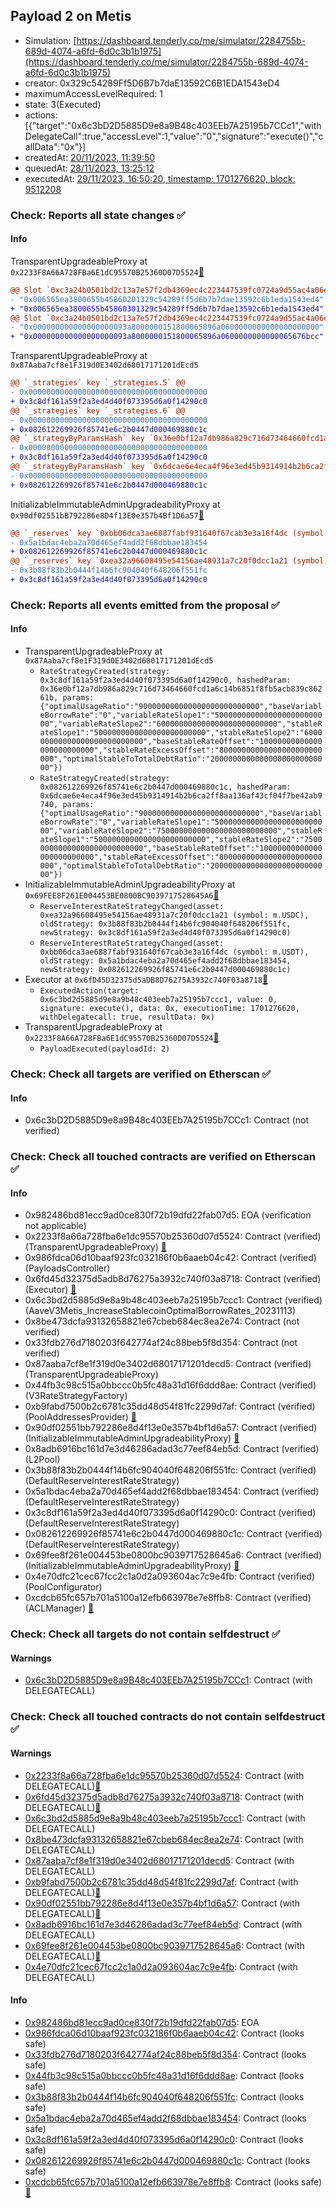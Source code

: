 ## Payload 2 on Metis

- Simulation: [https://dashboard.tenderly.co/me/simulator/2284755b-689d-4074-a6fd-6d0c3b1b1975](https://dashboard.tenderly.co/me/simulator/2284755b-689d-4074-a6fd-6d0c3b1b1975)
- creator: 0x329c54289Ff5D6B7b7daE13592C6B1EDA1543eD4
- maximumAccessLevelRequired: 1
- state: 3(Executed)
- actions: [{"target":"0x6c3bD2D5885D9e8a9B48c403EEb7A25195b7CCc1","withDelegateCall":true,"accessLevel":1,"value":"0","signature":"execute()","callData":"0x"}]
- createdAt: [20/11/2023, 11:39:50](https://explorer.metis.io/tx/0x9fd1137ed487c83c724549c5a3ad75d546655a2ec5213ef96904f1e77839e3b7)
- queuedAt: [28/11/2023, 13:25:12](https://explorer.metis.io/tx/0xa85160d0e086dbfc8827c91287596fa4c25a5a49939cc5b2a4dae777a541e236)
- executedAt: [29/11/2023, 16:50:20, timestamp: 1701276620, block: 9512208](https://explorer.metis.io/tx/0x6e877002f893a86d6b23722b6534f6f51fdbd9ee049c109578cc21e4ddbcd666)

### Check: Reports all state changes :white_check_mark:

#### Info


TransparentUpgradeableProxy at `0x2233F8A66A728FBa6E1dC95570B25360D07D5524`[:ghost:](https://github.com/bgd-labs/aave-address-book "GovernanceV3Metis.PAYLOADS_CONTROLLER")
```diff
@@ Slot `0xc3a24b0501bd2c13a7e57f2db4369ec4c223447539fc0724a9d55ac4a06ebd4d` @@
- "0x006565ea3800655b45860201329c54289ff5d6b7b7dae13592c6b1eda1543ed4"
+ "0x006565ea3800655b45860301329c54289ff5d6b7b7dae13592c6b1eda1543ed4"
@@ Slot `0xc3a24b0501bd2c13a7e57f2db4369ec4c223447539fc0724a9d55ac4a06ebd4e` @@
- "0x000000000000000000093a8000000151800065896a0600000000000000000000"
+ "0x000000000000000000093a8000000151800065896a0600000000000065676bcc"
```

TransparentUpgradeableProxy at `0x87Aaba7cf8e1F319d0E3402d68017171201dEcd5`
```diff
@@ `_strategies` key `_strategies.5` @@
- 0x0000000000000000000000000000000000000000
+ 0x3c8df161a59f2a3ed4d40f073395d6a0f14290c0
@@ `_strategies` key `_strategies.6` @@
- 0x0000000000000000000000000000000000000000
+ 0x082612269926f85741e6c2b0447d000469880c1c
@@ `_strategyByParamsHash` key `0x36e0bf12a7db986a829c716d73464660fcd1a6c14b6851f8fb5acb839c86261b` @@
- 0x0000000000000000000000000000000000000000
+ 0x3c8df161a59f2a3ed4d40f073395d6a0f14290c0
@@ `_strategyByParamsHash` key `0x6dcae6e4eca4f96e3ed45b9314914b2b6ca2ff8aa136af43cf04f7be42ab9740` @@
- 0x0000000000000000000000000000000000000000
+ 0x082612269926f85741e6c2b0447d000469880c1c
```

InitializableImmutableAdminUpgradeabilityProxy at `0x90df02551bB792286e8D4f13E0e357b4Bf1D6a57`[:ghost:](https://github.com/bgd-labs/aave-address-book "AaveV3Metis.POOL")
```diff
@@ `_reserves` key `0xbb06dca3ae6887fabf931640f67cab3e3a16f4dc (symbol: m.USDT).interestRateStrategyAddress` @@
- 0x5a1bdac4eba2a70d465ef4add2f68dbbae183454
+ 0x082612269926f85741e6c2b0447d000469880c1c
@@ `_reserves` key `0xea32a96608495e54156ae48931a7c20f0dcc1a21 (symbol: m.USDC).interestRateStrategyAddress` @@
- 0x3b88f83b2b0444f14b6fc904040f648206f551fc
+ 0x3c8df161a59f2a3ed4d40f073395d6a0f14290c0
```


### Check: Reports all events emitted from the proposal :white_check_mark:

#### Info

- TransparentUpgradeableProxy at `0x87Aaba7cf8e1F319d0E3402d68017171201dEcd5`
  - `RateStrategyCreated(strategy: 0x3c8df161a59f2a3ed4d40f073395d6a0f14290c0, hashedParam: 0x36e0bf12a7db986a829c716d73464660fcd1a6c14b6851f8fb5acb839c86261b, params: {"optimalUsageRatio":"900000000000000000000000000","baseVariableBorrowRate":"0","variableRateSlope1":"50000000000000000000000000","variableRateSlope2":"600000000000000000000000000","stableRateSlope1":"5000000000000000000000000","stableRateSlope2":"600000000000000000000000000","baseStableRateOffset":"10000000000000000000000000","stableRateExcessOffset":"80000000000000000000000000","optimalStableToTotalDebtRatio":"200000000000000000000000000"})`
  - `RateStrategyCreated(strategy: 0x082612269926f85741e6c2b0447d000469880c1c, hashedParam: 0x6dcae6e4eca4f96e3ed45b9314914b2b6ca2ff8aa136af43cf04f7be42ab9740, params: {"optimalUsageRatio":"900000000000000000000000000","baseVariableBorrowRate":"0","variableRateSlope1":"50000000000000000000000000","variableRateSlope2":"750000000000000000000000000","stableRateSlope1":"5000000000000000000000000","stableRateSlope2":"750000000000000000000000000","baseStableRateOffset":"10000000000000000000000000","stableRateExcessOffset":"80000000000000000000000000","optimalStableToTotalDebtRatio":"200000000000000000000000000"})`
- InitializableImmutableAdminUpgradeabilityProxy at `0x69FEE8F261E004453BE0800BC9039717528645A6`[:ghost:](https://github.com/bgd-labs/aave-address-book "AaveV3Metis.POOL_CONFIGURATOR")
  - `ReserveInterestRateStrategyChanged(asset: 0xea32a96608495e54156ae48931a7c20f0dcc1a21 (symbol: m.USDC), oldStrategy: 0x3b88f83b2b0444f14b6fc904040f648206f551fc, newStrategy: 0x3c8df161a59f2a3ed4d40f073395d6a0f14290c0)`
  - `ReserveInterestRateStrategyChanged(asset: 0xbb06dca3ae6887fabf931640f67cab3e3a16f4dc (symbol: m.USDT), oldStrategy: 0x5a1bdac4eba2a70d465ef4add2f68dbbae183454, newStrategy: 0x082612269926f85741e6c2b0447d000469880c1c)`
- Executor at `0x6fD45D32375d5aDB8D76275A3932c740F03a8718`[:ghost:](https://github.com/bgd-labs/aave-address-book "AaveV3Metis.ACL_ADMIN, GovernanceV3Metis.EXECUTOR_LVL_1")
  - `ExecutedAction(target: 0x6c3bd2d5885d9e8a9b48c403eeb7a25195b7ccc1, value: 0, signature: execute(), data: 0x, executionTime: 1701276620, withDelegatecall: true, resultData: 0x)`
- TransparentUpgradeableProxy at `0x2233F8A66A728FBa6E1dC95570B25360D07D5524`[:ghost:](https://github.com/bgd-labs/aave-address-book "GovernanceV3Metis.PAYLOADS_CONTROLLER")
  - `PayloadExecuted(payloadId: 2)`

### Check: Check all targets are verified on Etherscan :white_check_mark:

#### Info

- 0x6c3bD2D5885D9e8a9B48c403EEb7A25195b7CCc1: Contract (not verified) 

### Check: Check all touched contracts are verified on Etherscan :white_check_mark:

#### Info

- 0x982486bd81ecc9ad0ce830f72b19dfd22fab07d5: EOA (verification not applicable)
- 0x2233f8a66a728fba6e1dc95570b25360d07d5524: Contract (verified) (TransparentUpgradeableProxy) [:ghost:](https://github.com/bgd-labs/aave-address-book "GovernanceV3Metis.PAYLOADS_CONTROLLER")
- 0x986fdca06d10baaf923fc032186f0b6aaeb04c42: Contract (verified) (PayloadsController) 
- 0x6fd45d32375d5adb8d76275a3932c740f03a8718: Contract (verified) (Executor) [:ghost:](https://github.com/bgd-labs/aave-address-book "AaveV3Metis.ACL_ADMIN, GovernanceV3Metis.EXECUTOR_LVL_1")
- 0x6c3bd2d5885d9e8a9b48c403eeb7a25195b7ccc1: Contract (verified) (AaveV3Metis_IncreaseStablecoinOptimalBorrowRates_20231113) 
- 0x8be473dcfa93132658821e67cbeb684ec8ea2e74: Contract (not verified) 
- 0x33fdb276d7180203f642774af24c88beb5f8d354: Contract (not verified) 
- 0x87aaba7cf8e1f319d0e3402d68017171201decd5: Contract (verified) (TransparentUpgradeableProxy) 
- 0x44fb3c98c515a0bbccc0b5fc48a31d16f6ddd8ae: Contract (verified) (V3RateStrategyFactory) 
- 0xb9fabd7500b2c6781c35dd48d54f81fc2299d7af: Contract (verified) (PoolAddressesProvider) [:ghost:](https://github.com/bgd-labs/aave-address-book "AaveV3Metis.POOL_ADDRESSES_PROVIDER")
- 0x90df02551bb792286e8d4f13e0e357b4bf1d6a57: Contract (verified) (InitializableImmutableAdminUpgradeabilityProxy) [:ghost:](https://github.com/bgd-labs/aave-address-book "AaveV3Metis.POOL")
- 0x8adb6916bc161d7e3d46286adad3c77eef84eb5d: Contract (verified) (L2Pool) 
- 0x3b88f83b2b0444f14b6fc904040f648206f551fc: Contract (verified) (DefaultReserveInterestRateStrategy) 
- 0x5a1bdac4eba2a70d465ef4add2f68dbbae183454: Contract (verified) (DefaultReserveInterestRateStrategy) 
- 0x3c8df161a59f2a3ed4d40f073395d6a0f14290c0: Contract (verified) (DefaultReserveInterestRateStrategy) 
- 0x082612269926f85741e6c2b0447d000469880c1c: Contract (verified) (DefaultReserveInterestRateStrategy) 
- 0x69fee8f261e004453be0800bc9039717528645a6: Contract (verified) (InitializableImmutableAdminUpgradeabilityProxy) [:ghost:](https://github.com/bgd-labs/aave-address-book "AaveV3Metis.POOL_CONFIGURATOR")
- 0x4e70dfc21cec67fcc2c1a0d2a093604ac7c9e4fb: Contract (verified) (PoolConfigurator) 
- 0xcdcb65fc657b701a5100a12efb663978e7e8ffb8: Contract (verified) (ACLManager) [:ghost:](https://github.com/bgd-labs/aave-address-book "AaveV3Metis.ACL_MANAGER")

### Check: Check all targets do not contain selfdestruct :white_check_mark:

#### Warnings

- [0x6c3bD2D5885D9e8a9B48c403EEb7A25195b7CCc1](https://explorer.metis.io/address/0x6c3bD2D5885D9e8a9B48c403EEb7A25195b7CCc1): Contract (with DELEGATECALL)

### Check: Check all touched contracts do not contain selfdestruct :white_check_mark:

#### Warnings

- [0x2233f8a66a728fba6e1dc95570b25360d07d5524](https://explorer.metis.io/address/0x2233f8a66a728fba6e1dc95570b25360d07d5524): Contract (with DELEGATECALL)[:ghost:](https://github.com/bgd-labs/aave-address-book "GovernanceV3Metis.PAYLOADS_CONTROLLER")
- [0x6fd45d32375d5adb8d76275a3932c740f03a8718](https://explorer.metis.io/address/0x6fd45d32375d5adb8d76275a3932c740f03a8718): Contract (with DELEGATECALL)[:ghost:](https://github.com/bgd-labs/aave-address-book "AaveV3Metis.ACL_ADMIN, GovernanceV3Metis.EXECUTOR_LVL_1")
- [0x6c3bd2d5885d9e8a9b48c403eeb7a25195b7ccc1](https://explorer.metis.io/address/0x6c3bd2d5885d9e8a9b48c403eeb7a25195b7ccc1): Contract (with DELEGATECALL)
- [0x8be473dcfa93132658821e67cbeb684ec8ea2e74](https://explorer.metis.io/address/0x8be473dcfa93132658821e67cbeb684ec8ea2e74): Contract (with DELEGATECALL)
- [0x87aaba7cf8e1f319d0e3402d68017171201decd5](https://explorer.metis.io/address/0x87aaba7cf8e1f319d0e3402d68017171201decd5): Contract (with DELEGATECALL)
- [0xb9fabd7500b2c6781c35dd48d54f81fc2299d7af](https://explorer.metis.io/address/0xb9fabd7500b2c6781c35dd48d54f81fc2299d7af): Contract (with DELEGATECALL)[:ghost:](https://github.com/bgd-labs/aave-address-book "AaveV3Metis.POOL_ADDRESSES_PROVIDER")
- [0x90df02551bb792286e8d4f13e0e357b4bf1d6a57](https://explorer.metis.io/address/0x90df02551bb792286e8d4f13e0e357b4bf1d6a57): Contract (with DELEGATECALL)[:ghost:](https://github.com/bgd-labs/aave-address-book "AaveV3Metis.POOL")
- [0x8adb6916bc161d7e3d46286adad3c77eef84eb5d](https://explorer.metis.io/address/0x8adb6916bc161d7e3d46286adad3c77eef84eb5d): Contract (with DELEGATECALL)
- [0x69fee8f261e004453be0800bc9039717528645a6](https://explorer.metis.io/address/0x69fee8f261e004453be0800bc9039717528645a6): Contract (with DELEGATECALL)[:ghost:](https://github.com/bgd-labs/aave-address-book "AaveV3Metis.POOL_CONFIGURATOR")
- [0x4e70dfc21cec67fcc2c1a0d2a093604ac7c9e4fb](https://explorer.metis.io/address/0x4e70dfc21cec67fcc2c1a0d2a093604ac7c9e4fb): Contract (with DELEGATECALL)

#### Info

- [0x982486bd81ecc9ad0ce830f72b19dfd22fab07d5](https://explorer.metis.io/address/0x982486bd81ecc9ad0ce830f72b19dfd22fab07d5): EOA
- [0x986fdca06d10baaf923fc032186f0b6aaeb04c42](https://explorer.metis.io/address/0x986fdca06d10baaf923fc032186f0b6aaeb04c42): Contract (looks safe)
- [0x33fdb276d7180203f642774af24c88beb5f8d354](https://explorer.metis.io/address/0x33fdb276d7180203f642774af24c88beb5f8d354): Contract (looks safe)
- [0x44fb3c98c515a0bbccc0b5fc48a31d16f6ddd8ae](https://explorer.metis.io/address/0x44fb3c98c515a0bbccc0b5fc48a31d16f6ddd8ae): Contract (looks safe)
- [0x3b88f83b2b0444f14b6fc904040f648206f551fc](https://explorer.metis.io/address/0x3b88f83b2b0444f14b6fc904040f648206f551fc): Contract (looks safe)
- [0x5a1bdac4eba2a70d465ef4add2f68dbbae183454](https://explorer.metis.io/address/0x5a1bdac4eba2a70d465ef4add2f68dbbae183454): Contract (looks safe)
- [0x3c8df161a59f2a3ed4d40f073395d6a0f14290c0](https://explorer.metis.io/address/0x3c8df161a59f2a3ed4d40f073395d6a0f14290c0): Contract (looks safe)
- [0x082612269926f85741e6c2b0447d000469880c1c](https://explorer.metis.io/address/0x082612269926f85741e6c2b0447d000469880c1c): Contract (looks safe)
- [0xcdcb65fc657b701a5100a12efb663978e7e8ffb8](https://explorer.metis.io/address/0xcdcb65fc657b701a5100a12efb663978e7e8ffb8): Contract (looks safe)[:ghost:](https://github.com/bgd-labs/aave-address-book "AaveV3Metis.ACL_MANAGER")

